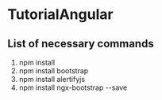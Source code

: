 # TutorialAngular

## List of necessary commands
1. npm install
2. npm install bootstrap
3. npm install alertifyjs
4. npm install ngx-bootstrap --save

